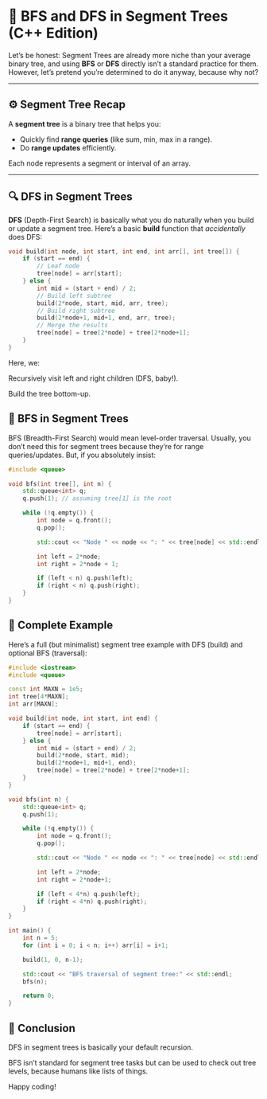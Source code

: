 # 🌳 BFS and DFS in Segment Trees (C++ Edition)

Let’s be honest: Segment Trees are already more niche than your average binary tree, and using **BFS** or **DFS** directly isn’t a standard practice for them. However, let’s pretend you’re determined to do it anyway, because why not?

---

## ⚙️ Segment Tree Recap

A **segment tree** is a binary tree that helps you:
- Quickly find **range queries** (like sum, min, max in a range).
- Do **range updates** efficiently.

Each node represents a segment or interval of an array.

---

## 🔍 DFS in Segment Trees

**DFS** (Depth-First Search) is basically what you do naturally when you build or update a segment tree. Here’s a basic **build** function that *accidentally* does DFS:

```cpp
void build(int node, int start, int end, int arr[], int tree[]) {
    if (start == end) {
        // Leaf node
        tree[node] = arr[start];
    } else {
        int mid = (start + end) / 2;
        // Build left subtree
        build(2*node, start, mid, arr, tree);
        // Build right subtree
        build(2*node+1, mid+1, end, arr, tree);
        // Merge the results
        tree[node] = tree[2*node] + tree[2*node+1];
    }
}
```
Here, we:

Recursively visit left and right children (DFS, baby!).

Build the tree bottom-up.

## 🌊 BFS in Segment Trees
BFS (Breadth-First Search) would mean level-order traversal. Usually, you don’t need this for segment trees because they’re for range queries/updates. But, if you absolutely insist:
```cpp
#include <queue>

void bfs(int tree[], int n) {
    std::queue<int> q;
    q.push(1); // assuming tree[1] is the root

    while (!q.empty()) {
        int node = q.front();
        q.pop();

        std::cout << "Node " << node << ": " << tree[node] << std::endl;

        int left = 2*node;
        int right = 2*node + 1;

        if (left < n) q.push(left);
        if (right < n) q.push(right);
    }
}
```
## 🧪 Complete Example
Here’s a full (but minimalist) segment tree example with DFS (build) and optional BFS (traversal):
```cpp
#include <iostream>
#include <queue>

const int MAXN = 1e5;
int tree[4*MAXN];
int arr[MAXN];

void build(int node, int start, int end) {
    if (start == end) {
        tree[node] = arr[start];
    } else {
        int mid = (start + end) / 2;
        build(2*node, start, mid);
        build(2*node+1, mid+1, end);
        tree[node] = tree[2*node] + tree[2*node+1];
    }
}

void bfs(int n) {
    std::queue<int> q;
    q.push(1);

    while (!q.empty()) {
        int node = q.front();
        q.pop();

        std::cout << "Node " << node << ": " << tree[node] << std::endl;

        int left = 2*node;
        int right = 2*node+1;

        if (left < 4*n) q.push(left);
        if (right < 4*n) q.push(right);
    }
}

int main() {
    int n = 5;
    for (int i = 0; i < n; i++) arr[i] = i+1;

    build(1, 0, n-1);

    std::cout << "BFS traversal of segment tree:" << std::endl;
    bfs(n);

    return 0;
}
```
## 🎯 Conclusion
DFS in segment trees is basically your default recursion.

BFS isn’t standard for segment tree tasks but can be used to check out tree levels, because humans like lists of things.

Happy coding!
